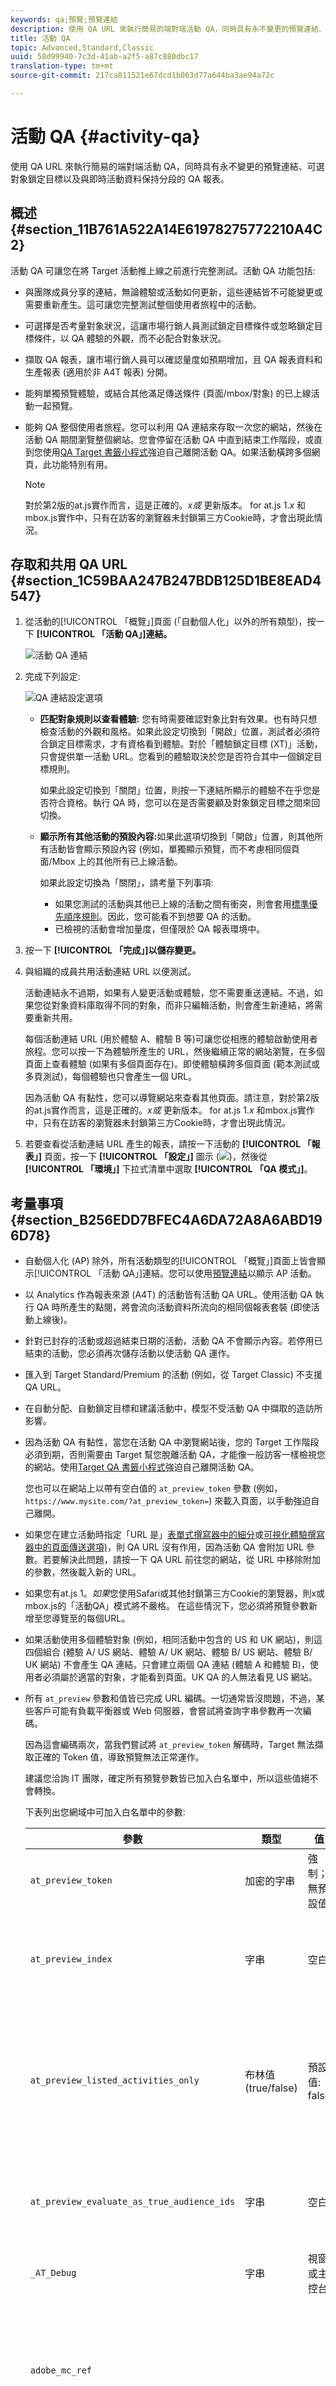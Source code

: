 ```yaml
---
keywords: qa;預覽;預覽連結
description: 使用 QA URL 來執行簡易的端對端活動 QA，同時具有永不變更的預覽連結、可選對象鎖定目標以及與即時活動資料保持分段的 QA 報表。
title: 活動 QA
topic: Advanced,Standard,Classic
uuid: 58d99940-7c3d-41ab-a2f5-a87c880dbc17
translation-type: tm+mt
source-git-commit: 217ca811521e67dcd1b063d77a644ba3ae94a72c

---
```



# 活動 QA {#activity-qa}

使用 QA URL 來執行簡易的端對端活動 QA，同時具有永不變更的預覽連結、可選對象鎖定目標以及與即時活動資料保持分段的 QA 報表。

## 概述 {#section_11B761A522A14E61978275772210A4C2}

活動 QA 可讓您在將 Target 活動推上線之前進行完整測試。活動 QA 功能包括:

* 與團隊成員分享的連結，無論體驗或活動如何更新，這些連結皆不可能變更或需要重新產生。這可讓您完整測試整個使用者旅程中的活動。
* 可選擇是否考量對象狀況，這讓市場行銷人員測試鎖定目標條件或忽略鎖定目標條件，以 QA 體驗的外觀，而不必配合對象狀況。
* 擷取 QA 報表，讓市場行銷人員可以確認量度如預期增加，且 QA 報表資料和生產報表 (適用於非 A4T 報表) 分開。
* 能夠單獨預覽體驗，或結合其他滿足傳送條件 (頁面/mbox/對象) 的已上線活動一起預覽。
* 能夠 QA 整個使用者旅程。您可以利用 QA 連結來存取一次您的網站，然後在活動 QA 期間瀏覽整個網站。您會停留在活動 QA 中直到結束工作階段，或直到您使用[QA Target 書籤小程式](../../c-activities/c-activity-qa/activity-qa-bookmark.md#concept_A8A3551A4B5342079AFEED5ECF93E879)強迫自己離開活動 QA。如果活動橫跨多個網頁，此功能特別有用。

   >[!NOTE]
   >
   >對於第2版的at.js實作而言，這是正確的。*x或* 更新版本。 for at.js 1.*x* 和mbox.js實作中，只有在訪客的瀏覽器未封鎖第三方Cookie時，才會出現此情況。

## 存取和共用 QA URL {#section_1C59BAA247B247BDB125D1BE8EAD4547}

1. 從活動的[!UICONTROL 「概覽」]頁面 (「自動個人化」以外的所有類型)，按一下 **[!UICONTROL 「活動 QA」]連結。**

   ![活動 QA 連結](assets/qa_link.png)

1. 完成下列設定:

   ![QA 連結設定選項](assets/qa_link_config.png)

   * **匹配對象規則以查看體驗:** 您有時需要確認對象比對有效果。也有時只想檢查活動的外觀和風格。如果此設定切換到「開啟」位置，測試者必須符合鎖定目標需求，才有資格看到體驗。對於「體驗鎖定目標 (XT)」活動，只會提供單一活動 URL。您看到的體驗取決於您是否符合其中一個鎖定目標規則。

      如果此設定切換到「關閉」位置，則按一下連結所顯示的體驗不在乎您是否符合資格。執行 QA 時，您可以在是否需要顧及對象鎖定目標之間來回切換。

   * **顯示所有其他活動的預設內容:**&#x200B;如果此選項切換到「開啟」位置，則其他所有活動皆會顯示預設內容 (例如，單獨顯示預覽，而不考慮相同個頁面/Mbox 上的其他所有已上線活動。

      如果此設定切換為「關閉」，請考量下列事項:

      * 如果您測試的活動與其他已上線的活動之間有衝突，則會套用[標準優先順序規則](../../c-activities/priority.md#concept_1780C11FEA57440499F0047DD6900E0F)。因此，您可能看不到想要 QA 的活動。
      * 已檢視的活動會增加量度，但僅限於 QA 報表環境中。

1. 按一下 **[!UICONTROL 「完成」]以儲存變更。**
1. 與組織的成員共用活動連結 URL 以便測試。

   活動連結永不過期，如果有人變更活動或體驗，您不需要重送連結。不過，如果您從對象資料庫取得不同的對象，而非只編輯活動，則會產生新連結，將需要重新共用。

   每個活動連結 URL (用於體驗 A、體驗 B 等)可讓您從相應的體驗啟動使用者旅程。您可以按一下為體驗所產生的 URL，然後繼續正常的網站瀏覽，在多個頁面上查看體驗 (如果有多個頁面存在)。即使體驗橫跨多個頁面 (範本測試或多頁測試)，每個體驗也只會產生一個 URL。

   因為活動 QA 有黏性，您可以導覽網站來查看其他頁面。請注意，對於第2版的at.js實作而言，這是正確的。*x或* 更新版本。 for at.js 1.*x* 和mbox.js實作中，只有在訪客的瀏覽器未封鎖第三方Cookie時，才會出現此情況。

1. 若要查看從活動連結 URL 產生的報表，請按一下活動的 **[!UICONTROL 「報表」]** 頁面，按一下 **[!UICONTROL 「設定」]** 圖示 (![](assets/icon_gear.png))，然後從 **[!UICONTROL 「環境」]** 下拉式清單中選取 **[!UICONTROL 「QA 模式」]**。

## 考量事項 {#section_B256EDD7BFEC4A6DA72A8A6ABD196D78}

* 自動個人化 (AP) 除外，所有活動類型的[!UICONTROL 「概覽」]頁面上皆會顯示[!UICONTROL 「活動 QA」]連結。您可以使用[預覽連結](../../c-activities/t-automated-personalization/experience-preview.md#task_586C6655A6FD4AF08F5678FC3F481EFC)以顯示 AP 活動。
* 以 Analytics 作為報表來源 (A4T) 的活動皆有活動 QA URL。使用活動 QA 執行 QA 時所產生的點閱，將會流向活動資料所流向的相同個報表套裝 (即使活動上線後)。
* 針對已封存的活動或超過結束日期的活動，活動 QA 不會顯示內容。若停用已結束的活動，您必須再次儲存活動以使活動 QA 運作。
* 匯入到 Target Standard/Premium 的活動 (例如，從 Target Classic) 不支援 QA URL。
* 在自動分配、自動鎖定目標和建議活動中，模型不受活動 QA 中擷取的造訪所影響。
* 因為活動 QA 有黏性，當您在活動 QA 中瀏覽網站後，您的 Target 工作階段必須到期，否則需要由 Target 幫您脫離活動 QA，才能像一般訪客一樣檢視您的網站。使用[Target QA 書籤小程式](../../c-activities/c-activity-qa/activity-qa-bookmark.md#concept_A8A3551A4B5342079AFEED5ECF93E879)強迫自己離開活動 QA。

   您也可以在網站上以帶有空白值的 `at_preview_token` 參數 (例如，`https://www.mysite.com/?at_preview_token=`) 來載入頁面，以手動強迫自己離開。

* 如果您在建立活動時指定「URL 是」[表單式撰寫器中的細分](../../c-experiences/form-experience-composer.md#task_FAC842A6535045B68B4C1AD3E657E56E)或[可視化體驗撰寫器中的頁面傳送選項)](../../c-experiences/c-visual-experience-composer/viztarget-options.md#reference_3BD1BEEAFA584A749ED2D08F14732E81)，則 QA URL 沒有作用，因為活動 QA 會附加 URL 參數。若要解決此問題，請按一下 QA URL 前往您的網站，從 URL 中移除附加的參數，然後載入新的 URL。
* 如果您有at.js 1。*如果*&#x200B;您使用Safari或其他封鎖第三方Cookie的瀏覽器，則x或mbox.js的「活動QA」模式將不嚴格。 在這些情況下，您必須將預覽參數新增至您導覽至的每個URL。
* 如果活動使用多個體驗對象 (例如，相同活動中包含的 US 和 UK 網站)，則這四個組合 (體驗 A/ US 網站、體驗 A/ UK 網站、體驗 B/ US 網站、體驗 B/ UK 網站) 不會產生 QA 連結。只會建立兩個 QA 連結 (體驗 A 和體驗 B)，使用者必須屬於適當的對象，才能看到頁面。UK QA 的人無法看見 US 網站。
* 所有 `at_preview` 參數和值皆已完成 URL 編碼。一切通常皆沒問題，不過，某些客戶可能有負載平衡器或 Web 伺服器，會嘗試將查詢字串參數再一次編碼。

   因為這會編碼兩次，當我們嘗試將 `at_preview_token` 解碼時，Target 無法擷取正確的 Token 值，導致預覽無法正常運作。

   建議您洽詢 IT 團隊，確定所有預覽參數皆已加入白名單中，所以這些值絕不會轉換。

   下表列出您網域中可加入白名單中的參數:

   | 參數 | 類型 | 值 | 說明 |
   |--- |--- |--- |--- |
   | `at_preview_token` | 加密的字串 | 強制；無預設值 | 此加密實體包含可在 QA 模式中執行的促銷活動 ID 清單。 |
   | `at_preview_index` | 字串 | 空白 | 參數格式為 `<campaignIndex>` 或 `<campaignIndex>_< experienceIndex>`<br>兩個索引的開頭皆為 1。 |
   | `at_preview_listed_activities_only` | 布林值 (true/false) | 預設值: false | 若設為「true」，則 `at_preview_index` 參數中指定的所有促銷活動都會經過處理。<br>若設為「false」，即使預覽 Token 中未指定促銷活動，頁面的所有促銷活動都會經過處理。 |
   | `at_preview_evaluate_as_true_audience_ids` | 字串 | 空白 | segmentId-s 的底線分隔 (「_」) 清單在 mbox 要求的範圍內，應一律 (在鎖定目標和報表層級上) 評為「true」。 |
   | `_AT_Debug` | 字串 | 視窗或主控台 | 主控台記錄或新視窗。 |
   | `adobe_mc_ref` |  |  | 將預設頁面的轉介 URL 傳給新頁面。與 `AppMeasurement.js` 2.1 版 (或更新版) 一起使用時，[!DNL Adobe Analytics] 會在新頁面上將此參數值當作轉介 URL。 |
   | `adobe_mc_sdid` |  |  | 將補充資料 [!DNL Supplemental Data Id] (SDID) 和 [!DNL Experience Cloud Org Id] 從預設頁面傳給新頁面，以便 Analytics for Target (A4T) 將預設頁面的 Target 要求與新頁面的 Analytics 要求「拼接」起來。 |

* Target QA 模式 UI 只會顯示多頁活動中的體驗的第一個 URL。假設的情況試，您正在建立旅程測試，並將從 URL1 移轉到 URL2。不過，若要單獨前往 URL2，請複製根據 URL1 提供的所有 URL 參數，並在放置 "?" 後將其套用至 URL2，  就像您在 URL1 中看到的一樣。
